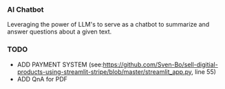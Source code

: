 ### AI Chatbot
Leveraging the power of LLM's to serve as a chatbot to summarize and answer questions about a given text.

### TODO
- ADD PAYMENT SYSTEM (see:https://github.com/Sven-Bo/sell-digitial-products-using-streamlit-stripe/blob/master/streamlit_app.py, line 55)
- ADD QnA for PDF
